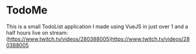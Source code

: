 # TodoMe
This is a small TodoList application I made using VueJS in just over 1 and a half hours live on stream: (https://www.twitch.tv/videos/280388005)https://www.twitch.tv/videos/280388005